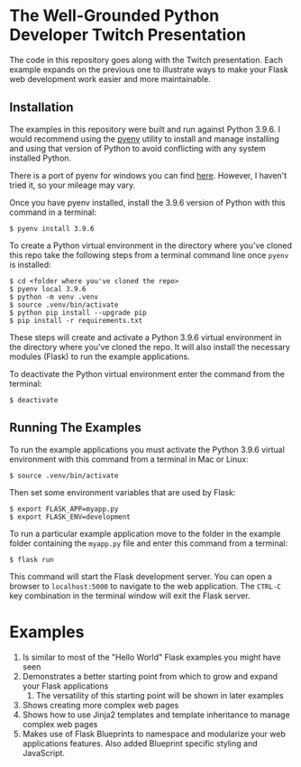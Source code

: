 # The Well-Grounded Python Developer Twitch Presentation

The code in this repository goes along with the Twitch presentation. Each example expands
on the previous one to illustrate ways to make your Flask web development work
easier and more maintainable.

## Installation

The examples in this repository were built and run against Python 3.9.6. I would recommend
using the [pyenv](https://github.com/pyenv/pyenv) utility to install and manage installing and using that version of Python to avoid conflicting with any system installed Python.

There is a port of pyenv for windows you can find [here](https://github.com/pyenv-win/pyenv-win). However, I haven't tried it, so your mileage may vary.

Once you have pyenv installed, install the 3.9.6 version of Python with this command in a terminal:

```console
$ pyenv install 3.9.6
```

To create a Python virtual environment in the directory where you've cloned this repo take the following steps from a terminal command line once `pyenv` is installed:

```console
$ cd <folder where you've cloned the repo>
$ pyenv local 3.9.6
$ python -m venv .venv
$ source .venv/bin/activate
$ python pip install --upgrade pip
$ pip install -r requirements.txt
```

These steps will create and activate a Python 3.9.6 virtual environment in the directory where you've cloned the repo. It will also install the necessary modules (Flask) to run the example applications.

To deactivate the Python virtual environment enter the command from the terminal:

```console
$ deactivate
```

## Running The Examples

To run the example applications you must activate the Python 3.9.6 virtual environment with this command from a terminal in Mac or Linux:

```console
$ source .venv/bin/activate
```

Then set some environment variables that are used by Flask:

```console
$ export FLASK_APP=myapp.py
$ export FLASK_ENV=development
```

To run a particular example application move to the folder in the example folder containing the `myapp.py` file and enter this command from a terminal:

```console
$ flask run
```

This command will start the Flask development server. You can open a browser to `localhost:5000` to navigate to the web application. The `CTRL-C` key combination in the terminal window will exit the Flask server.

# Examples

1. Is similar to most of the "Hello World" Flask examples you might have seen
1. Demonstrates a better starting point from which to grow and expand your Flask applications
   1. The versatility of this starting point will be shown in later examples
1. Shows creating more complex web pages
1. Shows how to use Jinja2 templates and template inheritance to manage complex web pages
1. Makes use of Flask Blueprints to namespace and modularize your web applications features. Also added Blueprint specific styling and JavaScript.

